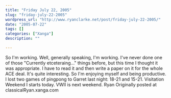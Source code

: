 ```yaml
---
title: "Friday July 22, 2005"
slug: "friday-july-22-2005"
wordpress_url: "http://www.ryanclarke.net/post/friday-july-22-2005/"
date: "2005-07-22"
tags: []
categories: ["Xanga"]
description: ""

---
```


So I'm working. Well, generally speaking, I'm working. I've never done one of those "Currently etceteraing..." things before, but this time I thought it was appropriate. I have to read it and then write a paper on it for the whole ACE deal. It's quite interesting. So I'm enjoying myself and being productive.
 I lost two games of pingpong to Garret last night: 18-21 and 15-21.
 Visitation Weekend I starts today. VWII is next weekend.
 Ryan
Originally posted at classicalRyan.xanga.com
